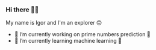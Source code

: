 ### Hi there 👋😜
My name is Igor and I'm an explorer 🙃

- 🔭 I’m currently working on prime numbers prediction 🤫
- 🌱 I’m currently learning machine learning 🧐
